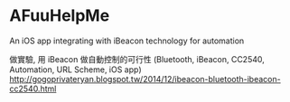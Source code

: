 AFuuHelpMe
==========

An iOS app integrating with iBeacon technology for automation

做實驗, 用 iBeacon 做自動控制的可行性 (Bluetooth, iBeacon, CC2540, Automation, URL Scheme, iOS app)
http://gogoprivateryan.blogspot.tw/2014/12/ibeacon-bluetooth-ibeacon-cc2540.html
